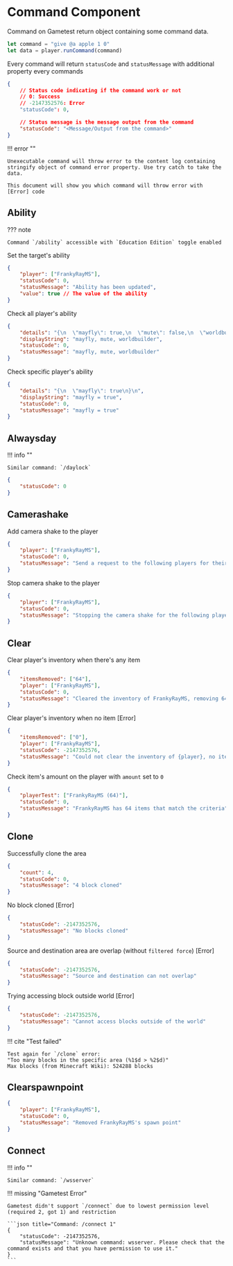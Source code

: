 # Command Component

Command on Gametest return object containing some command data. 

``` js title="[Script] Example code"
let command = "give @a apple 1 0"
let data = player.runCommand(command)
```

Every command will return `statusCode` and `statusMessage` with additional property every commands

``` json title="Example command property"
{
    // Status code indicating if the command work or not
    // 0: Success
    // -2147352576: Error
    "statusCode": 0,

    // Status message is the message output from the command
    "statusCode": "<Message/Output from the command>"
}
```

!!! error ""

    Unexecutable command will throw error to the content log containing stringify object of command error property. Use try catch to take the data.

    This document will show you which command will throw error with [Error] code

## Ability

??? note

    Command `/ability` accessible with `Education Edition` toggle enabled

Set the target's ability
```json title="Command: /ability @s mayfly true"
{
    "player": ["FrankyRayMS"],
    "statusCode": 0,
    "statusMessage": "Ability has been updated",
    "value": true // The value of the ability
}
```

Check all player's ability
```json title="Command: /ability @s"
{
    "details": "{\n  \"mayfly\": true,\n  \"mute\": false,\n  \"worldbuilder\": false\n}\n",
    "displayString": "mayfly, mute, worldbuilder",
    "statusCode": 0,
    "statusMessage": "mayfly, mute, worldbuilder"
}
```

Check specific player's ability
```json title="Command: /ability @s mayfly"
{
    "details": "{\n  \"mayfly\": true\n}\n",
    "displayString": "mayfly = true",
    "statusCode": 0,
    "statusMessage": "mayfly = true"
}
```

## Alwaysday

!!! info ""

    Similar command: `/daylock`

```json title="Command: /alwaysday true"
{
    "statusCode": 0
}
```

## Camerashake

Add camera shake to the player
```json title="Command: /camerashake add @s"
{
    "player": ["FrankyRayMS"],
    "statusCode": 0,
    "statusMessage": "Send a request to the following players for their camera to shake: FrankyRayMS"
}
```

Stop camera shake to the player
```json title="Command: /camerashake add @s"
{
    "player": ["FrankyRayMS"],
    "statusCode": 0,
    "statusMessage": "Stopping the camera shake for the following players: FrankyRayMS"
}
```

## Clear

Clear player's inventory when there's any item
```json title="Command: /clear"
{
    "itemsRemoved": ["64"],
    "player": ["FrankyRayMS"],
    "statusCode": 0,
    "statusMessage": "Cleared the inventory of FrankyRayMS, removing 64 items"
}
```

Clear player's inventory when no item [Error]
```json title="Command: /clear"
{
    "itemsRemoved": ["0"],
    "player": ["FrankyRayMS"],
    "statusCode": -2147352576,
    "statusMessage": "Could not clear the inventory of {player}, no items to remove"
}
```

Check item's amount on the player with `amount` set to `0`
```json title="Command: /clear @s diamond 0 0"
{
    "playerTest": ["FrankyRayMS (64)"],
    "statusCode": 0,
    "statusMessage": "FrankyRayMS has 64 items that match the criteria"
}
```

## Clone

Successfully clone the area
```json title="Command: /clone 0 0 0 0 3 0 0 10 0"
{
    "count": 4,
    "statusCode": 0,
    "statusMessage": "4 block cloned"
}
```

No block cloned [Error]
```json
{
    "statusCode": -2147352576,
    "statusMessage": "No blocks cloned"
}
```

Source and destination area are overlap (without `filtered force`) [Error]
```json title="Command: /clone 0 0 0 0 3 0 0 2 0"
{
    "statusCode": -2147352576,
    "statusMessage": "Source and destination can not overlap"
}
```

Trying accessing block outside world [Error]
```json title="Command: /clone 0 -1 0 0 3 0 0 10 0"
{
    "statusCode": -2147352576,
    "statusMessage": "Cannot access blocks outside of the world"
}
```

!!! cite "Test failed"

    Test again for `/clone` error:  
    "Too many blocks in the specific area (%1$d > %2$d)"  
    Max blocks (from Minecraft Wiki): 524288 blocks

## Clearspawnpoint

```json title="Command: /clearspawnpoin"
{
    "player": ["FrankyRayMS"],
    "statusCode": 0,
    "statusMessage": "Removed FrankyRayMS's spawn point"
}
```

## Connect

!!! info ""

    Similar command: `/wsserver`

!!! missing "Gametest Error"

    Gametest didn't support `/connect` due to lowest permission level (required 2, got 1) and restriction

    ```json title="Command: /connect 1"
    {
        "statusCode": -2147352576,
        "statusMessage": "Unknown command: wsserver. Please check that the command exists and that you have permission to use it."
    }
    ```